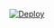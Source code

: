    
[![Deploy](https://www.herokucdn.com/deploy/button.png)](https://dashboard.heroku.com/new?template=https://github.com/zhangwh08/giant)  

